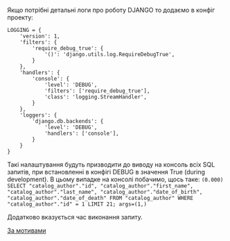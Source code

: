 
Якщо потрібні детальні логи про роботу DJANGO то додаємо в конфіг проекту:
```
LOGGING = {
    'version': 1,
    'filters': {
        'require_debug_true': {
            '()': 'django.utils.log.RequireDebugTrue',
        }
    },
    'handlers': {
        'console': {
            'level': 'DEBUG',
            'filters': ['require_debug_true'],
            'class': 'logging.StreamHandler',
        }
    },
    'loggers': {
        'django.db.backends': {
            'level': 'DEBUG',
            'handlers': ['console'],
        }
    }
}
```
Такі налаштування будуть призводити до виводу на консоль всіх SQL запитів, при встановленні в конфігі DEBUG в значення True (during development).
В цьому випадке на консолі побачимо, щось таке:
```(0.000) SELECT "catalog_author"."id", "catalog_author"."first_name", "catalog_author"."last_name", "catalog_author"."date_of_birth", "catalog_author"."date_of_death" FROM "catalog_author" WHERE "catalog_author"."id" = 1 LIMIT 21; args=(1,)```

Додатково вказується час виконання запиту.

[За мотивами](https://www.neilwithdata.com/django-sql-logging)
